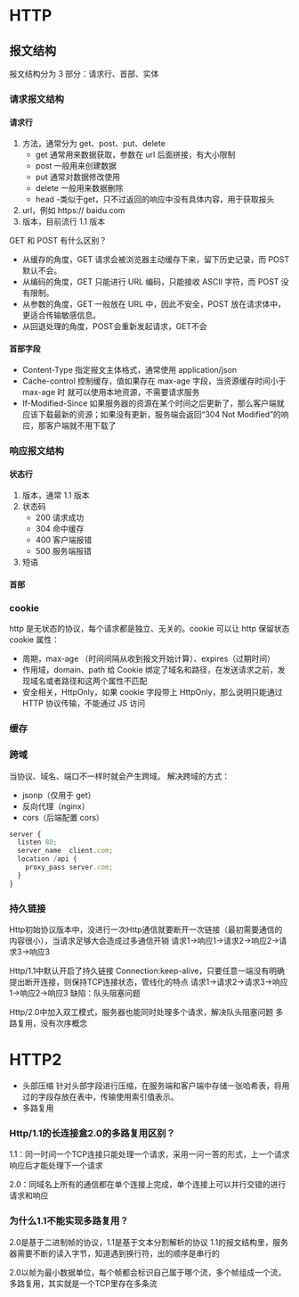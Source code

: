 # HTTP

## 报文结构

报文结构分为 3 部分：请求行、首部、实体

### 请求报文结构

<!-- ![Alt](./req.webp) -->

#### 请求行

1. 方法，通常分为 get、post、put、delete
   - get 通常用来数据获取，参数在 url 后面拼接，有大小限制
   - post 一般用来创建数据
   - put 通常对数据修改使用
   - delete 一般用来数据删除
   - head -类似于get，只不过返回的响应中没有具体内容，用于获取报头
2. url，例如 https:// baidu.com
3. 版本，目前流行 1.1 版本

GET 和 POST 有什么区别？

- 从缓存的角度，GET 请求会被浏览器主动缓存下来，留下历史记录，而 POST 默认不会。
- 从编码的角度，GET 只能进行 URL 编码，只能接收 ASCII 字符，而 POST 没有限制。
- 从参数的角度，GET 一般放在 URL 中，因此不安全，POST 放在请求体中，更适合传输敏感信息。
- 从回退处理的角度，POST会重新发起请求，GET不会

#### 首部字段

- Content-Type 指定报文主体格式，通常使用 application/json
- Cache-control 控制缓存，值如果存在 max-age 字段，当资源缓存时间小于 max-age 时
  就可以使用本地资源，不需要请求服务
- If-Modified-Since 如果服务器的资源在某个时间之后更新了，那么客户端就应该下载最新的资源；如果没有更新，服务端会返回“304 Not Modified”的响应，那客户端就不用下载了

### 响应报文结构

<!-- ![Alt](./res.webp) -->

#### 状态行

1. 版本，通常 1.1 版本
2. 状态码
   - 200 请求成功
   - 304 命中缓存
   - 400 客户端报错
   - 500 服务端报错
3. 短语

#### 首部

### cookie

http 是无状态的协议，每个请求都是独立、无关的。cookie 可以让 http 保留状态
cookie 属性：

- 周期，max-age （时间间隔从收到报文开始计算）、expires（过期时间）
- 作用域，domain、path 给 Cookie 绑定了域名和路径，在发送请求之前，发现域名或者路径和这两个属性不匹配
- 安全相关，HttpOnly，如果 cookie 字段带上 HttpOnly，那么说明只能通过 HTTP 协议传输，不能通过 JS 访问

### 缓存

### 跨域

当协议、域名、端口不一样时就会产生跨域。
解决跨域的方式：

- jsonp（仅用于 get）
- 反向代理（nginx）
- cors（后端配置 cors）

```js
server {
  listen 80;
  server_name  client.com;
  location /api {
    proxy_pass server.com;
  }
}
```

### 持久链接
Http初始协议版本中，没进行一次Http通信就要断开一次链接（最初需要通信的内容很小），当请求足够大会造成过多通信开销
请求1->响应1->请求2->响应2->请求3->响应3

Http/1.1中默认开启了持久链接 Connection:keep-alive，只要任意一端没有明确提出断开连接，则保持TCP连接状态，管线化的特点
请求1->请求2->请求3->响应1->响应2->响应3
缺陷：队头阻塞问题

Http/2.0中加入双工模式，服务器也能同时处理多个请求，解决队头阻塞问题
多路复用，没有次序概念

# HTTP2

- 头部压缩
  针对头部字段进行压缩，在服务端和客户端中存储一张哈希表，将用过的字段存放在表中，传输使用索引值表示。
- 多路复用

### Http/1.1的长连接盒2.0的多路复用区别？
1.1：同一时间一个TCP连接只能处理一个请求，采用一问一答的形式，上一个请求响应后才能处理下一个请求

2.0：同域名上所有的通信都在单个连接上完成，单个连接上可以并行交错的进行请求和响应

### 为什么1.1不能实现多路复用？
2.0是基于二进制帧的协议，1.1是基于文本分割解析的协议
1.1的报文结构里，服务器需要不断的读入字节，知道遇到换行符，出的顺序是串行的

2.0以帧为最小数据单位，每个帧都会标识自己属于哪个流，多个帧组成一个流，多路复用，其实就是一个TCP里存在多条流

<!-- 三元
https://mp.weixin.qq.com/s?__biz=MzU0MTU4OTU2MA==&mid=2247484035&idx=1&sn=f52a65396e66080bb77c311c67cc92c2&chksm=fb26ebd4cc5162c2da74bbf8ad8e3ddb94a5cc7755f93de8ba543bc0e61a857737c0bd24bcaf&scene=21#wechat_redirect -->
